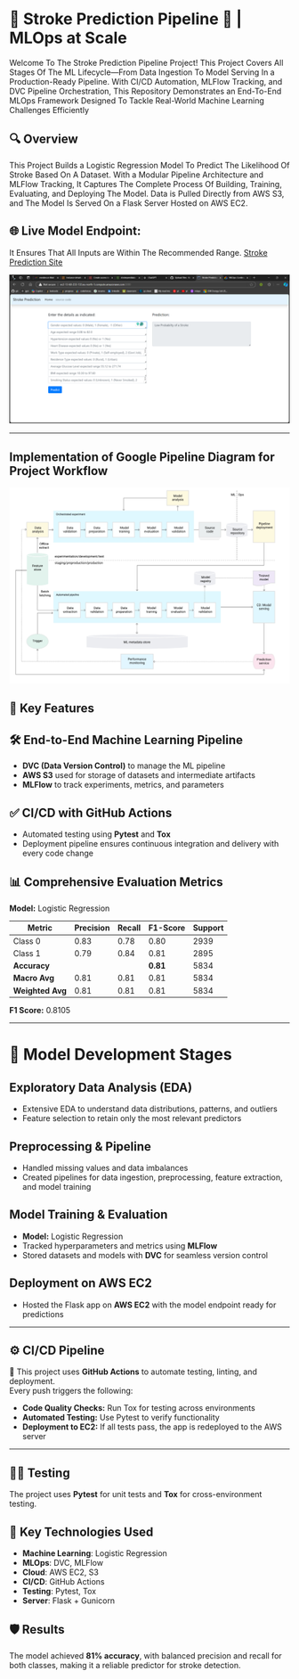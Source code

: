 # 🧠 Stroke Prediction Pipeline 🚀 | MLOps at Scale

Welcome To The Stroke Prediction Pipeline Project! This Project Covers All Stages Of The ML Lifecycle—From Data Ingestion To Model Serving In a Production-Ready Pipeline. With CI/CD Automation, MLFlow Tracking, and DVC Pipeline Orchestration, This Repository Demonstrates an End-To-End MLOps Framework Designed To Tackle Real-World Machine Learning Challenges Efficiently

## 🔍 Overview
This Project Builds a Logistic Regression Model To Predict The Likelihood Of Stroke Based On A Dataset. With a Modular Pipeline Architecture and MLFlow Tracking, It Captures The Complete Process Of Building, Training, Evaluating, and Deploying The Model. Data is Pulled Directly from AWS S3, and The Model Is Served On a Flask Server Hosted on AWS EC2.

## 🌐 Live Model Endpoint:
It Ensures That All Inputs are Within The Recommended Range.
[Stroke Prediction Site](http://ec2-13-60-233-133.eu-north-1.compute.amazonaws.com:5000/)

![Website](https://github.com/Kevinjoythomas/Stroke-Prediction-Pipeline/blob/main/website.png)

---

## Implementation of Google Pipeline Diagram for Project Workflow
![Project Structure](https://github.com/Kevinjoythomas/Stroke-Prediction-Pipeline/blob/main/pipeline.jpeg)

## 🚀 Key Features

## 🛠️ End-to-End Machine Learning Pipeline
- **DVC (Data Version Control)** to manage the ML pipeline  
- **AWS S3** used for storage of datasets and intermediate artifacts  
- **MLFlow** to track experiments, metrics, and parameters  

## ✅ CI/CD with GitHub Actions
- Automated testing using **Pytest** and **Tox**  
- Deployment pipeline ensures continuous integration and delivery with every code change  

## 📊 Comprehensive Evaluation Metrics
**Model:** Logistic Regression

| Metric       | Precision | Recall | F1-Score | Support |
|--------------|-----------|--------|----------|---------|
| Class 0      | 0.83      | 0.78   | 0.80     | 2939    |
| Class 1      | 0.79      | 0.84   | 0.81     | 2895    |
| **Accuracy** |           |        | **0.81** | 5834    |
| **Macro Avg**| 0.81      | 0.81   | 0.81     | 5834    |
| **Weighted Avg** | 0.81 | 0.81   | 0.81     | 5834    |

**F1 Score:** 0.8105

---

# 🧪 Model Development Stages

## Exploratory Data Analysis (EDA)
- Extensive EDA to understand data distributions, patterns, and outliers  
- Feature selection to retain only the most relevant predictors  

## Preprocessing & Pipeline
- Handled missing values and data imbalances  
- Created pipelines for data ingestion, preprocessing, feature extraction, and model training  

## Model Training & Evaluation
- **Model:** Logistic Regression  
- Tracked hyperparameters and metrics using **MLFlow**  
- Stored datasets and models with **DVC** for seamless version control  

## Deployment on AWS EC2
- Hosted the Flask app on **AWS EC2** with the model endpoint ready for predictions  

---

## ⚙️ CI/CD Pipeline
🚀 This project uses **GitHub Actions** to automate testing, linting, and deployment.  
Every push triggers the following:

- **Code Quality Checks:** Run Tox for testing across environments  
- **Automated Testing:** Use Pytest to verify functionality  
- **Deployment to EC2:** If all tests pass, the app is redeployed to the AWS server  

---

## 🧑‍🔬 Testing  
The project uses **Pytest** for unit tests and **Tox** for cross-environment testing.

## 🎯 Key Technologies Used
- **Machine Learning**: Logistic Regression
- **MLOps**: DVC, MLFlow
- **Cloud**: AWS EC2, S3
- **CI/CD**: GitHub Actions
- **Testing**: Pytest, Tox
- **Server**: Flask + Gunicorn

## 🛡️ Results
The model achieved **81% accuracy**, with balanced precision and recall for both classes, making it a reliable predictor for stroke detection.
